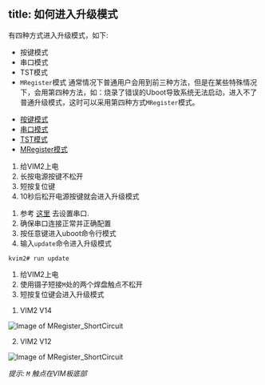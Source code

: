 title: 如何进入升级模式
---

有四种方式进入升级模式，如下:

* 按键模式
* 串口模式
* TST模式
* `MRegister`模式
通常情况下普通用户会用到前三种方法，但是在某些特殊情况下，会用第四种方法，如：烧录了错误的Uboot导致系统无法启动，进入不了普通升级模式，这时可以采用第四种方式`MRegister`模式。

<ul class="nav nav-tabs" id="myTab" role="tablist">
  <li class="nav-item" role="presentation">
    <a class="nav-link active" id="keys-tab" data-toggle="tab" href="#keys" role="tab" aria-controls="keys" aria-selected="true">按键模式</a>
  </li>
  <li class="nav-item" role="presentation">
    <a class="nav-link" id="serial-tab" data-toggle="tab" href="#serial" role="tab" aria-controls="serial" aria-selected="false">串口模式</a>
  </li>
  <li class="nav-item" role="presentation">
    <a class="nav-link" id="tst-tab" data-toggle="tab" href="#tst" role="tab" aria-controls="tst" aria-selected="false">TST模式</a>
  </li>
  <li class="nav-item" role="presentation">
    <a class="nav-link" id="mregister-tab" data-toggle="tab" href="#mregister" role="tab" aria-controls="mregister" aria-selected="false">MRegister模式</a>
  </li>
</ul>
<div class="tab-content" id="myTabContent">
<div class="tab-pane fade show active" id="keys" role="tabpanel" aria-labelledby="keys-tab">

1. 给VIM2上电
2. 长按电源按键不松开
3. 短按复位键
4. 10秒后松开电源按键就会进入升级模式

</div>
<div class="tab-pane fade" id="serial" role="tabpanel" aria-labelledby="serial-tab">

1. 参考 [这里](/android/zh-cn/vim1/SetupSerialTool.html) 去设置串口.
2. 确保串口连接正常并正确配置  
3. 按任意键进入uboot命令行模式 
4. 输入`update`命令进入升级模式

```
kvim2# run update
```

</div>
<div class="tab-pane fade" id="tst" role="tabpanel" aria-labelledby="tst-tab">

1. 给VIM2上电
2. 使用镊子短接`M`处的两个焊盘触点不松开
3. 短按复位键会进入升级模式

</div>
<div class="tab-pane fade" id="mregister" role="tabpanel" aria-labelledby="mregister-tab">

1. VIM2 V14

![Image of MRegister_ShortCircuit](/android/images/vim2/MRegister_ShortCircuit_V14.png)

2. VIM2 V12

![Image of MRegister_ShortCircuit](/android/images/vim2/MRegister_ShortCircuit.png)

*提示:  `M` 触点在VIM板底部*

</div>
</div> 


